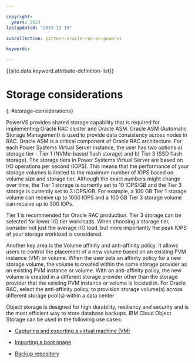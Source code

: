 ```yaml
---

copyright:
  years: 2023
lastupdated: "2023-12-15"

subcollection: pattern-oracle-rac-on-powervs

keywords:

---
```


{{site.data.keyword.attribute-definition-list}}

# Storage considerations
{: #storage-considerations}

PowerVS provides shared storage capability that is required for implementing Oracle RAC cluster and Oracle ASM. Oracle ASM (Automatic Storage Management) is used to provide data consistency across nodes in RAC. Oracle ASM is a critical component of Oracle RAC architecture. For each Power Systems Virtual Server instance, the user has two options a) storage tier - Tier 1 (NVMe-based flash storage) and b) Tier 3 (SSD flash storage). The storage tiers in Power Systems Virtual Server are based on I/O operations per second (IOPS). This means that the performance of your storage volumes is limited to the maximum number of IOPS based on volume size and storage tier. Although the exact numbers might change over time, the Tier 1 storage is currently set to 10 IOPS/GB and the Tier 3 storage is currently set to 3 IOPS/GB. For example, a 100 GB Tier 1 storage volume can receive up to 1000 IOPS and a 100 GB Tier 3 storage volume can receive up to 300 IOPs.

Tier 1 is recommended for Oracle RAC production. Tier 3 storage can be selected for lower I/O tier workloads. When choosing a storage tier, consider not just the average I/O load, but more importantly the peak IOPS of your storage workload is considered.

Another key area is the Volume affinity and anti-affinity policy. It allows users to control the placement of a new volume based on an existing PVM instance (VM) or volume. When the user sets an affinity policy for a new storage volume, the volume is created within the same storage provider as an existing PVM instance or volume. With an anti-affinity policy, the new volume is created in a different storage provider other than the storage provider that the existing PVM instance or volume is located in. For Oracle RAC, select the anti-affinity policy, to provision storage volume(s) across different storage pool(s) within a data center

Object storage is designed for high durability, resiliency and security and is the most efficient way to store database backups. IBM Cloud Object Storage can be used in the following use cases:

-   [Capturing and exporting a virtual machine (VM)](https://cloud.ibm.com/docs/power-iaas?topic=power-iaas-capturing-exporting-vm)

-   [Importing a boot image](https://cloud.ibm.com/docs/power-iaas?topic=power-iaas-importing-boot-image)

-   [Backup repository](https://cloud.ibm.com/docs/power-iaas?topic=power-iaas-backup-strategies)

